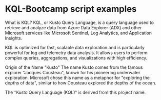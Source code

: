 # KQL-Bootcamp script examples


What is KQL?
KQL, or Kusto Query Language, is a query language used to retrieve and analyze data from Azure Data Explorer (ADX) and other Microsoft services like Microsoft Sentinel, Log Analytics, and Application Insights.

KQL is optimized for fast, scalable data exploration and is particularly powerful for log and telemetry data analysis. It allows users to perform complex queries, aggregations, and visualizations with high efficiency.

Origin of the Name "Kusto"
The name Kusto comes from the famous explorer "Jacques Cousteau", known for his pioneering underwater exploration. Microsoft chose this name as a metaphor for "exploring the depths of data", similar to how Cousteau explored the depths of the ocean.

The "Kusto Query Language (KQL)" is derived from this project name.
